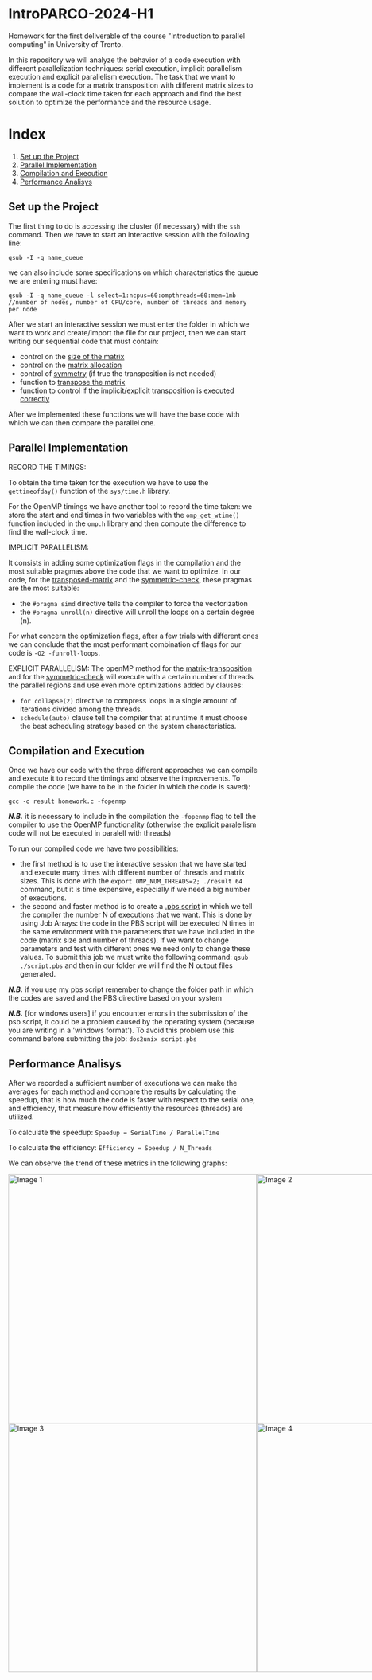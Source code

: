 # IntroPARCO-2024-H1
Homework for the first deliverable of the course "Introduction to parallel computing" in University of Trento.

In this repository we will analyze the behavior of a code execution with different parallelization techniques: serial execution, implicit parallelism execution and explicit parallelism execution.
The task that we want to implement is a code for a matrix transposition with different matrix sizes to compare the wall-clock time taken for each approach and find the best solution to optimize the performance and the resource usage.  

# Index
1. [Set up the Project](#set-up-the-project)
2. [Parallel Implementation](#parallel-implementation)
3. [Compilation and Execution](#compilation-and-execution)
4. [Performance Analisys](#performance-analisys)

## Set up the Project
The first thing to do is accessing the cluster (if necessary) with the `ssh` command. Then we have to start an interactive session with the following line:
```
qsub -I -q name_queue 
```
we can also include some specifications on which characteristics the queue we are entering must have:
```
qsub -I -q name_queue -l select=1:ncpus=60:ompthreads=60:mem=1mb
//number of nodes, number of CPU/core, number of threads and memory per node 
```
After we start an interactive session we must enter the folder in which we want to work and create/import the file for our project, then we can start writing our sequential code that must contain:
- control on the [size of the matrix](https://github.com/sophiee03/IntroPARCO-2024-H1/blob/f0f57507d67a5b9177c49b7338466a276ca22a54/code.c#L22)
- control on the [matrix allocation](https://github.com/sophiee03/IntroPARCO-2024-H1/blob/f0f57507d67a5b9177c49b7338466a276ca22a54/code.c#L198)
- control of [symmetry](https://github.com/sophiee03/IntroPARCO-2024-H1/blob/04e2b838caaa45dd578e82cc1c8653a569859f2b/code.c#L56) (if true the transposition is not needed)
- function to [transpose the matrix](https://github.com/sophiee03/IntroPARCO-2024-H1/blob/f0f57507d67a5b9177c49b7338466a276ca22a54/code.c#L124)
- function to control if the implicit/explicit transposition is [executed correctly](https://github.com/sophiee03/IntroPARCO-2024-H1/blob/04e2b838caaa45dd578e82cc1c8653a569859f2b/code.c#L39)

After we implemented these functions we will have the base code with which we can then compare the parallel one.

## Parallel Implementation
RECORD THE TIMINGS:

To obtain the time taken for the execution we have to use the `gettimeofday()` function of the `sys/time.h` library. 

For the OpenMP timings we have another tool to record the time taken: we store the start and end times in two variables with the `omp_get_wtime()` function included in the `omp.h` library and then compute the difference to find the wall-clock time.

IMPLICIT PARALLELISM:

It consists in adding some optimization flags in the compilation and the most suitable pragmas above the code that we want to optimize. In our code, for the [transposed-matrix](https://github.com/sophiee03/IntroPARCO-2024-H1/blob/f0f57507d67a5b9177c49b7338466a276ca22a54/code.c#L141) and the [symmetric-check](https://github.com/sophiee03/IntroPARCO-2024-H1/blob/f0f57507d67a5b9177c49b7338466a276ca22a54/code.c#L77), these pragmas are the most suitable: 
- the `#pragma simd` directive tells the compiler to force the vectorization
- the `#pragma unroll(n)` directive will unroll the loops on a certain degree (n).

For what concern the optimization flags, after a few trials with different ones we can conclude that the most performant combination of flags for our code is `-O2 -funroll-loops`.

EXPLICIT PARALLELISM:
The openMP method for the [matrix-transposition](https://github.com/sophiee03/IntroPARCO-2024-H1/blob/f0f57507d67a5b9177c49b7338466a276ca22a54/code.c#L160) and for the [symmetric-check](https://github.com/sophiee03/IntroPARCO-2024-H1/blob/f0f57507d67a5b9177c49b7338466a276ca22a54/code.c#L102) will execute with a certain number of threads the parallel regions and use even more optimizations added by clauses:
- `for collapse(2)` directive to compress loops in a single amount of iterations divided among the threads. 
- `schedule(auto)` clause tell the compiler that at runtime it must choose the best scheduling strategy based on the system characteristics.

## Compilation and Execution
Once we have our code with the three different approaches we can compile and execute it to record the timings and observe the improvements. 
To compile the code (we have to be in the folder in which the code is saved):
```
gcc -o result homework.c -fopenmp
```
***N.B.*** it is necessary to include in the compilation the `-fopenmp` flag to tell the compiler to use the OpenMP functionality (otherwise the explicit paralellism code will not be executed in paralell with threads)

To run our compiled code we have two possibilities: 
- the first method is to use the interactive session that we have started and execute many times with different number of threads and matrix sizes. This is done with the `export OMP_NUM_THREADS=2; ./result 64` command, but it is time expensive, especially if we need a big number of executions.
- the second and faster method is to create a [.pbs script](script.pbs) in which we tell the compiler the number N of executions that we want. This is done by using Job Arrays: the code in the PBS script will be executed N times in the same environment with the parameters that we have included in the code (matrix size and number of threads). If we want to change parameters and test with different ones we need only to change these values. To submit this job we must write the following command: `qsub ./script.pbs` and then in our folder we will find the N output files generated.

***N.B.*** if you use my pbs script remember to change the folder path in which the codes are saved and the PBS directive based on your system

***N.B.*** [for windows users] if you encounter errors in the submission of the psb script, it could be a problem caused by the operating system (because you are writing in a 'windows format'). To avoid this problem use this command before submitting the job: `dos2unix script.pbs`

## Performance Analisys
After we recorded a sufficient number of executions we can make the averages for each method and compare the results by calculating the speedup, that is how much the code is faster with respect to the serial one, and efficiency, that measure how efficiently the resources (threads) are utilized.

To calculate the speedup:
```Speedup = SerialTime / ParallelTime```

To calculate the efficiency:
```Efficiency = Speedup / N_Threads```

We can observe the trend of these metrics in the following graphs:
<div style="display: flex; justify-content: space-around;">
  <img src="images/speedupmat.png" alt="Image 1" width="500" />
  <img src="images/speedupsym.png" alt="Image 2" width="500" />
</div>
<div style="display: flex; justify-content: space-around;">
  <img src="images/efficiencymat.png" alt="Image 3" width="500" />
  <img src="images/efficiencysym.png" alt="Image 4" width="500" />
</div>
